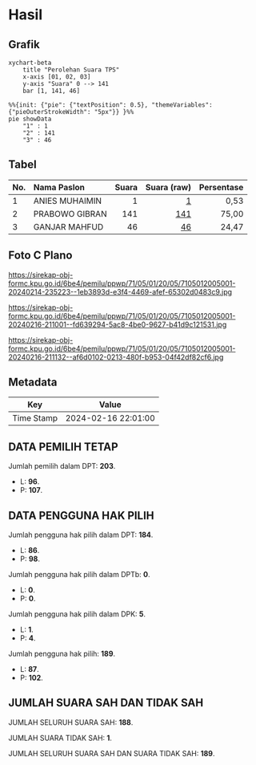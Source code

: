 # Hasil

## Grafik

```mermaid
xychart-beta
    title "Perolehan Suara TPS"
    x-axis [01, 02, 03]
    y-axis "Suara" 0 --> 141
    bar [1, 141, 46]
```

```mermaid
%%{init: {"pie": {"textPosition": 0.5}, "themeVariables": {"pieOuterStrokeWidth": "5px"}} }%%
pie showData
    "1" : 1
    "2" : 141
    "3" : 46
```

## Tabel

| No. | Nama Paslon    | Suara | Suara (raw) | Persentase |
|:--- |:-------------- | -----:| -----------:| ----------:|
| 1   | ANIES MUHAIMIN | 1     | [1][p-1]    | 0,53       |
| 2   | PRABOWO GIBRAN | 141   | [141][p-2]  | 75,00      |
| 3   | GANJAR MAHFUD  | 46    | [46][p-3]   | 24,47      |


[p-1]: https://github.com/gigit-pemilu/pemilu-2024-71-sulawesi-utara/blob/main/pilpres/hitung-suara/sub/71-sulawesi-utara/sub/05-minahasa-selatan/sub/01-modoinding/sub/2005-wulurmaatus/sub/001-tps/sub/paslon-1.txt
[p-2]: https://github.com/gigit-pemilu/pemilu-2024-71-sulawesi-utara/blob/main/pilpres/hitung-suara/sub/71-sulawesi-utara/sub/05-minahasa-selatan/sub/01-modoinding/sub/2005-wulurmaatus/sub/001-tps/sub/paslon-2.txt
[p-3]: https://github.com/gigit-pemilu/pemilu-2024-71-sulawesi-utara/blob/main/pilpres/hitung-suara/sub/71-sulawesi-utara/sub/05-minahasa-selatan/sub/01-modoinding/sub/2005-wulurmaatus/sub/001-tps/sub/paslon-3.txt

## Foto C Plano

https://sirekap-obj-formc.kpu.go.id/6be4/pemilu/ppwp/71/05/01/20/05/7105012005001-20240214-235223--1eb3893d-e3f4-4469-afef-65302d0483c9.jpg

https://sirekap-obj-formc.kpu.go.id/6be4/pemilu/ppwp/71/05/01/20/05/7105012005001-20240216-211001--fd639294-5ac8-4be0-9627-b41d9c121531.jpg

https://sirekap-obj-formc.kpu.go.id/6be4/pemilu/ppwp/71/05/01/20/05/7105012005001-20240216-211132--af6d0102-0213-480f-b953-04f42df82cf6.jpg


## Metadata

| Key        | Value               |
| ---------- | ------------------- |
| Time Stamp | 2024-02-16 22:01:00 |


## DATA PEMILIH TETAP

Jumlah pemilih dalam DPT: **203**.
 * L: **96**.
 * P: **107**.

## DATA PENGGUNA HAK PILIH

Jumlah pengguna hak pilih dalam DPT: **184**.
 * L: **86**.
 * P: **98**.

Jumlah pengguna hak pilih dalam DPTb: **0**.
 * L: **0**.
 * P: **0**.

Jumlah pengguna hak pilih dalam DPK: **5**.
 * L: **1**.
 * P: **4**.

Jumlah pengguna hak pilih: **189**.
 * L: **87**.
 * P: **102**.

## JUMLAH SUARA SAH DAN TIDAK SAH

JUMLAH SELURUH SUARA SAH: **188**.

JUMLAH SUARA TIDAK SAH: **1**.

JUMLAH SELURUH SUARA SAH DAN SUARA TIDAK SAH: **189**.


